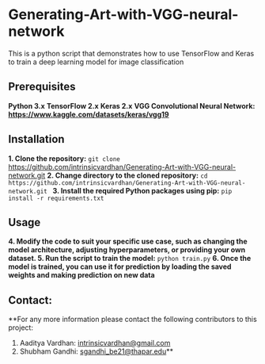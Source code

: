 # Generating-Art-with-VGG-neural-network
This is a python script that demonstrates how to use TensorFlow and Keras to train a deep learning model for image classification 

## Prerequisites
**Python 3.x**
**TensorFlow 2.x**
**Keras 2.x**
**VGG Convolutional Neural Network: https://www.kaggle.com/datasets/keras/vgg19**

## Installation 
**1. Clone the repository:**
  `git clone` https://github.com/intrinsicvardhan/Generating-Art-with-VGG-neural-network.git
**2. Change directory to the cloned repository:**
`cd https://github.com/intrinsicvardhan/Generating-Art-with-VGG-neural-network.git `
**3. Install the required Python packages using pip:**
` pip install -r requirements.txt `
## Usage
**4. Modify the code to suit your specific use case, such as changing the model architecture, adjusting hyperparameters, or providing your own dataset. 
5. Run the script to train the model:**
`python train.py`
**6. Once the model is trained, you can use it for prediction by loading the saved weights and making prediction on new data**

## Contact: 
**For any more information please contact the following contributors to this project: 
1. Aaditya Vardhan: intrinsicvardhan@gmail.com
2. Shubham Gandhi: sgandhi_be21@thapar.edu**



